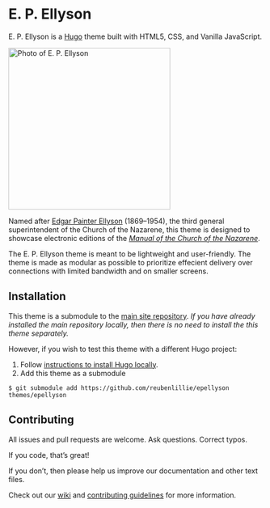 # E. P. Ellyson

E. P. Ellyson is a [Hugo][hugo] theme built with HTML5, CSS, and Vanilla JavaScript.

<img alt="Photo of E. P. Ellyson" src="https://upload.wikimedia.org/wikipedia/commons/d/da/Ellyson.jpg" width="auto" height="320px">

Named after [Edgar Painter Ellyson][edgar-ellyson-wiki] (1869–1954), the third general superintendent of the Church of the Nazarene, this theme is designed to showcase electronic editions of the [_Manual of the Church of the Nazarene_][manual].

The E. P. Ellyson theme is meant to be lightweight and user-friendly. The theme is made as modular as possible to prioritize effecient delivery over connections with limited bandwidth and on smaller screens.

## Installation

This theme is a submodule to the [main site repository][main-site]. _If you have already installed the main repository locally, then there is no need to install the this theme separately._

However, if you wish to test this theme with a different Hugo project:

1. Follow [instructions to install Hugo locally][hugo-install].
1. Add this theme as a submodule

```
$ git submodule add https://github.com/reubenlillie/epellyson themes/epellyson
```

## Contributing

All issues and pull requests are welcome. Ask questions. Correct typos. 

If you code, that’s great!

If you don’t, then please help us improve our documentation and other text files.

Check out our [wiki][theme-wiki] and [contributing guidelines][contributing] for more information.

[contributing]: https://github.com/reubenlillie/epellyson/blob/master/.github/CONTRIBUTING.md
[edgar-ellyson-wiki]: https://en.wikipedia.org/wiki/Edgar_Ellyson
[hugo]: https://gohugo.io/
[hugo-install]: https://gohugo.io/getting-started/installing/
[main-site]: https://github.com/reubenlillie/manual
[manual]: https://manual.nazarene.org/
[theme-wiki]: https://github.com/reubenlillie/epellyson/wiki
